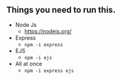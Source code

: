## Things you need to run this.
- Node Js
    - https://nodejs.org/
- Express
    - ``` npm -i express ```
- EJS
    - ``` npm -i ejs ```
- All at once
    - ``` npm -i express ejs ```